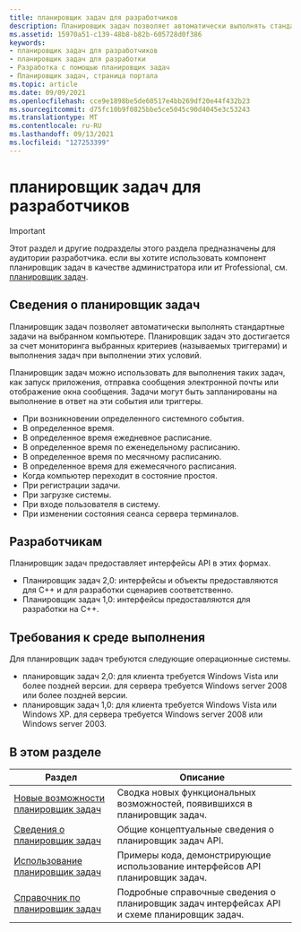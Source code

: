 ```yaml
---
title: планировщик задач для разработчиков
description: Планировщик задач позволяет автоматически выполнять стандартные задачи на выбранном компьютере. Планировщик задач это достигается за счет мониторинга выбранных критериев (называемых триггерами) и выполнения задач при выполнении этих условий.
ms.assetid: 15970a51-c139-48b8-b82b-605728d0f386
keywords:
- планировщик задач для разработчиков
- планировщик задач для разработки
- Разработка с помощью планировщик задач
- Планировщик задач, страница портала
ms.topic: article
ms.date: 09/09/2021
ms.openlocfilehash: cce9e1898be5de60517e4bb269df20e44f432b23
ms.sourcegitcommit: d75fc10b9f0825bbe5ce5045c90d4045e3c53243
ms.translationtype: MT
ms.contentlocale: ru-RU
ms.lasthandoff: 09/13/2021
ms.locfileid: "127253399"
---
```

# <a name="task-scheduler-for-developers"></a>планировщик задач для разработчиков

> [!IMPORTANT]
> Этот раздел и другие подразделы этого раздела предназначены для аудитории разработчика. если вы хотите использовать компонент планировщик задач в качестве администратора или ит Professional, см. [планировщик задач](/dynamics365/business-central/dev-itpro/developer/devenv-task-scheduler).

## <a name="about-the-task-scheduler"></a>Сведения о планировщик задач

Планировщик задач позволяет автоматически выполнять стандартные задачи на выбранном компьютере. Планировщик задач это достигается за счет мониторинга выбранных критериев (называемых триггерами) и выполнения задач при выполнении этих условий.

Планировщик задач можно использовать для выполнения таких задач, как запуск приложения, отправка сообщения электронной почты или отображение окна сообщения. Задачи могут быть запланированы на выполнение в ответ на эти события или триггеры. 

- При возникновении определенного системного события.
- В определенное время.
- В определенное время ежедневное расписание.
- В определенное время по еженедельному расписанию.
- В определенное время по месячному расписанию.
- В определенное время для ежемесячного расписания.
- Когда компьютер переходит в состояние простоя.
- При регистрации задачи.
- При загрузке системы.
- При входе пользователя в систему.
- При изменении состояния сеанса сервера терминалов.

## <a name="developers"></a>Разработчикам

Планировщик задач предоставляет интерфейсы API в этих формах.

- Планировщик задач 2,0: интерфейсы и объекты предоставляются для C++ и для разработки сценариев соответственно.
- Планировщик задач 1,0: интерфейсы предоставляются для разработки на C++.

## <a name="run-time-requirements"></a>Требования к среде выполнения

Для планировщик задач требуются следующие операционные системы.

- планировщик задач 2,0: для клиента требуется Windows Vista или более поздней версии. для сервера требуется Windows server 2008 или более поздней версии.
- планировщик задач 1,0: для клиента требуется Windows Vista или Windows XP. для сервера требуется Windows server 2008 или Windows server 2003.

## <a name="in-this-section"></a>В этом разделе

| Раздел | Описание |
|-|-|
| [Новые возможности планировщик задач](what-s-new-in-task-scheduler.md) | Сводка новых функциональных возможностей, появившихся в планировщик задач. |
| [Сведения о планировщик задач](about-the-task-scheduler.md) | Общие концептуальные сведения о планировщик задач API. |
| [Использование планировщик задач](using-the-task-scheduler.md) | Примеры кода, демонстрирующие использование интерфейсов API планировщик задач. |
| [Справочник по планировщик задач](task-scheduler-reference.md) | Подробные справочные сведения о планировщик задач интерфейсах API и схеме планировщик задач. |